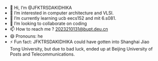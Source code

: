 - 👋 Hi, I’m @JFKTRSDAKIDHIKA
- 👀 I’m interested in computer architecture and VLSI.
- 🌱 I’m currently learning ucb eecs152 and mit 6.s081.
- 💞️ I’m looking to collaborate on coding
- 📫 How to reach me ? 2023210131@bupt.deu.cn
- 😄 Pronouns: he
- ⚡ Fun fact: JFKTRSDAKIDHIKA could have gotten into Shanghai Jiao Tong University, but due to bad luck, ended up at Beijing University of Posts and Telecommunications.

<!---
JFKTRSDAKIDHIKA/JFKTRSDAKIDHIKA is a ✨ special ✨ repository because its `README.md` (this file) appears on your GitHub profile.
You can click the Preview link to take a look at your changes.
--->
